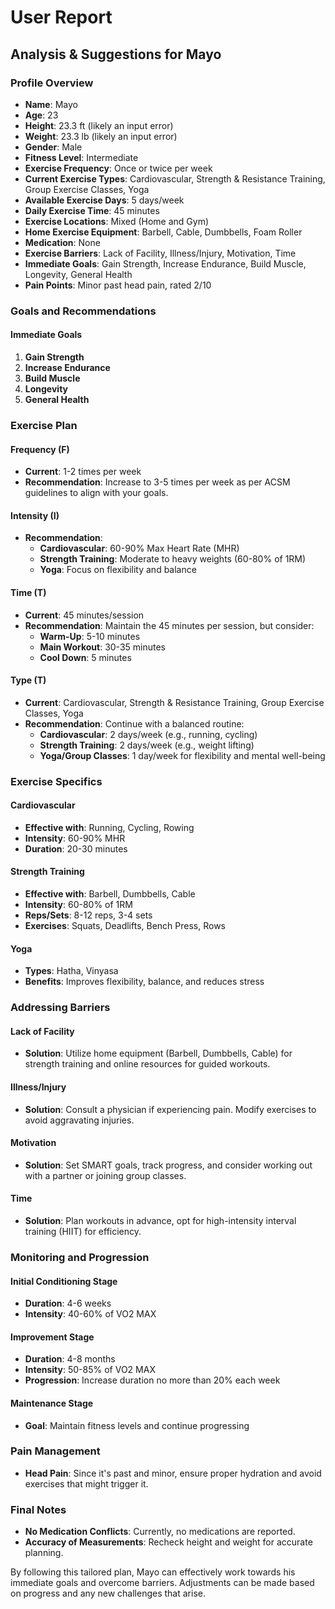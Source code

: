 # User Report

## Analysis & Suggestions for Mayo

### **Profile Overview**
- **Name**: Mayo
- **Age**: 23
- **Height**: 23.3 ft (likely an input error)
- **Weight**: 23.3 lb (likely an input error)
- **Gender**: Male
- **Fitness Level**: Intermediate
- **Exercise Frequency**: Once or twice per week
- **Current Exercise Types**: Cardiovascular, Strength & Resistance Training, Group Exercise Classes, Yoga
- **Available Exercise Days**: 5 days/week
- **Daily Exercise Time**: 45 minutes
- **Exercise Locations**: Mixed (Home and Gym)
- **Home Exercise Equipment**: Barbell, Cable, Dumbbells, Foam Roller
- **Medication**: None
- **Exercise Barriers**: Lack of Facility, Illness/Injury, Motivation, Time
- **Immediate Goals**: Gain Strength, Increase Endurance, Build Muscle, Longevity, General Health
- **Pain Points**: Minor past head pain, rated 2/10

### **Goals and Recommendations**

#### **Immediate Goals**
1. **Gain Strength**
2. **Increase Endurance**
3. **Build Muscle**
4. **Longevity**
5. **General Health**

### **Exercise Plan**

#### **Frequency (F)**
- **Current**: 1-2 times per week
- **Recommendation**: Increase to 3-5 times per week as per ACSM guidelines to align with your goals.

#### **Intensity (I)**
- **Recommendation**: 
  - **Cardiovascular**: 60-90% Max Heart Rate (MHR)
  - **Strength Training**: Moderate to heavy weights (60-80% of 1RM)
  - **Yoga**: Focus on flexibility and balance

#### **Time (T)**
- **Current**: 45 minutes/session
- **Recommendation**: Maintain the 45 minutes per session, but consider:
  - **Warm-Up**: 5-10 minutes
  - **Main Workout**: 30-35 minutes
  - **Cool Down**: 5 minutes

#### **Type (T)**
- **Current**: Cardiovascular, Strength & Resistance Training, Group Exercise Classes, Yoga
- **Recommendation**: Continue with a balanced routine:
  - **Cardiovascular**: 2 days/week (e.g., running, cycling)
  - **Strength Training**: 2 days/week (e.g., weight lifting)
  - **Yoga/Group Classes**: 1 day/week for flexibility and mental well-being

### **Exercise Specifics**

#### **Cardiovascular**
- **Effective with**: Running, Cycling, Rowing
- **Intensity**: 60-90% MHR
- **Duration**: 20-30 minutes

#### **Strength Training**
- **Effective with**: Barbell, Dumbbells, Cable
- **Intensity**: 60-80% of 1RM
- **Reps/Sets**: 8-12 reps, 3-4 sets
- **Exercises**: Squats, Deadlifts, Bench Press, Rows

#### **Yoga**
- **Types**: Hatha, Vinyasa
- **Benefits**: Improves flexibility, balance, and reduces stress

### **Addressing Barriers**

#### **Lack of Facility**
- **Solution**: Utilize home equipment (Barbell, Dumbbells, Cable) for strength training and online resources for guided workouts.

#### **Illness/Injury**
- **Solution**: Consult a physician if experiencing pain. Modify exercises to avoid aggravating injuries.

#### **Motivation**
- **Solution**: Set SMART goals, track progress, and consider working out with a partner or joining group classes.

#### **Time**
- **Solution**: Plan workouts in advance, opt for high-intensity interval training (HIIT) for efficiency.

### **Monitoring and Progression**

#### **Initial Conditioning Stage**
- **Duration**: 4-6 weeks
- **Intensity**: 40-60% of VO2 MAX

#### **Improvement Stage**
- **Duration**: 4-8 months
- **Intensity**: 50-85% of VO2 MAX
- **Progression**: Increase duration no more than 20% each week

#### **Maintenance Stage**
- **Goal**: Maintain fitness levels and continue progressing

### **Pain Management**
- **Head Pain**: Since it's past and minor, ensure proper hydration and avoid exercises that might trigger it.

### **Final Notes**
- **No Medication Conflicts**: Currently, no medications are reported.
- **Accuracy of Measurements**: Recheck height and weight for accurate planning.

By following this tailored plan, Mayo can effectively work towards his immediate goals and overcome barriers. Adjustments can be made based on progress and any new challenges that arise.
